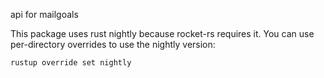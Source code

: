 api for mailgoals

This package uses rust nightly because rocket-rs requires it.  You can use per-directory overrides to use the nightly version:
```sh
rustup override set nightly
```
